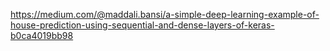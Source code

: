 
https://medium.com/@maddali.bansi/a-simple-deep-learning-example-of-house-prediction-using-sequential-and-dense-layers-of-keras-b0ca4019bb98
